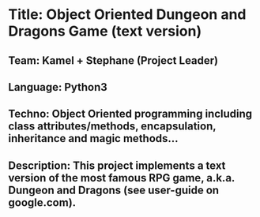 # Title: Object Oriented Dungeon and Dragons Game (text version) 
## Team: Kamel + Stephane (Project Leader) 
## Language: Python3 
## Techno: Object Oriented programming including class attributes/methods, encapsulation, inheritance and magic methods... 
## Description: This project implements a text version of the most famous RPG game, a.k.a. Dungeon and Dragons (see user-guide on google.com).
